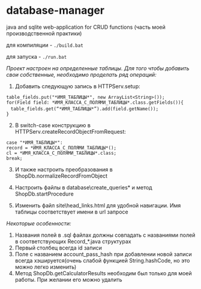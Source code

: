 # database-manager
java and sqlite web-application for CRUD functions (часть моей производственной практики)


для компиляции - `./build.bat` 

для запуска - `./run.bat`


*Проект настроен на определенные таблицы. Для того чтобы добавить свои собственные, необходимо проделать ряд операций:*

1. Добавить следующую запись в HTTPServ.setup:

`table_fields.put("*ИМЯ_ТАБЛИЦЫ*", new ArrayList<String>());`\
`for(Field field: *ИМЯ_КЛАССА_С_ПОЛЯМИ_ТАБЛИЦЫ*.class.getFields()){`\
&nbsp;&nbsp;&nbsp;`table_fields.get(“*ИМЯ_ТАБЛИЦЫ*”).add(field.getName());`\
`}`  


2. В switch-case конструкцию в HTTPServ.createRecordObjectFromRequest:


`case "*ИМЯ_ТАБЛИЦЫ*":`\
`record = *ИМЯ_КЛАССА_С_ПОЛЯМИ_ТАБЛИЦЫ*();`\
`cl = *ИМЯ_КЛАССА_С_ПОЛЯМИ_ТАБЛИЦЫ*.class;`\
`break;`

3. И также настроить преобразования в ShopDb.normalizeRecordFromObject

4. Настроить файлы в database\create_queries\* и метод ShopDb.startProcedure

5. Изменить файл site\head_links.html для удобной навигации. Имя таблицы соответствует имени в url запросе  

*Некоторые особенности:*


1. Названия  полей в .sql файлах должны совпадать с названиями полей в соответствующих Record_*.java структурах
2. Первый столбец всегда id записи 
3. Поле с названием account_pass_hash при добавлении новой записи всегда хэшируется(очень слабой функцией String.hashCode, но это можно легко изменить)
4. Метод ShopDb.getCalculatorResults необходим был только для моей работы. При желании его можно удалить
